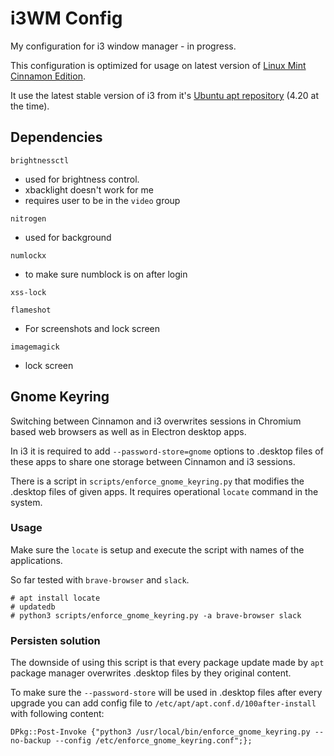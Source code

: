# i3WM Config

My configuration for i3 window manager - in progress.

This configuration is optimized for usage on latest version of [Linux Mint Cinnamon Edition](https://www.linuxmint.com/download.php).

It use the latest stable version of i3 from it's [Ubuntu apt repository](https://i3wm.org/docs/repositories.html) (4.20 at the time).


## Dependencies

`brightnessctl`
- used for brightness control.
- xbacklight doesn't work for me
- requires user to be in the `video` group

`nitrogen`
- used for background 

`numlockx`
- to make sure numblock is on after login

`xss-lock`

`flameshot`
- For screenshots and lock screen

`imagemagick`
- lock screen


## Gnome Keyring

Switching between Cinnamon and i3 overwrites sessions in Chromium based web browsers as well as in Electron desktop apps.

In i3 it is required to add `--password-store=gnome` options to .desktop files of these apps to share one storage between Cinnamon and i3 sessions.

There is a script in `scripts/enforce_gnome_keyring.py` that modifies the .desktop files of given apps. It requires operational `locate` command in the system.

### Usage

Make sure the `locate` is setup and execute the script with names of the applications.

So far tested with `brave-browser` and `slack`.

```
# apt install locate
# updatedb
# python3 scripts/enforce_gnome_keyring.py -a brave-browser slack
```

### Persisten solution

The downside of using this script is that every package update made by `apt` package manager overwrites .desktop files by they original content. 

To make sure the `--password-store` will be used in .desktop files after every upgrade you can add config file to `/etc/apt/apt.conf.d/100after-install` with following content:

```
DPkg::Post-Invoke {"python3 /usr/local/bin/enforce_gnome_keyring.py --no-backup --config /etc/enforce_gnome_keyring.conf";};
```
